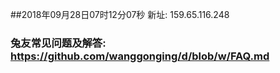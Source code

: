 ##2018年09月28日07时12分07秒 新址: 159.65.116.248
### 兔友常见问题及解答: https://github.com/wanggonging/d/blob/w/FAQ.md
